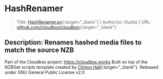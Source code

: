 # HashRenamer

>Title:         [HashRenamer.py](https://raw.githubusercontent.com/TRaSH-/Tutorials-FAQ/master/docs/NZBGet/scripts/HashRenamer/HashRenamer.py){:target="_blank"} | Author(s):     l3uddz | URL: [github.com/cloudbox/cloudbox](https://github.com/cloudbox/cloudbox){:target="_blank"}

## Description:   Renames hashed media files to match the source NZB

Part of the Cloudbox project: https://cloudbox.works
Built on top of the NZBGet scripts template created by [Clinton Hall](https://github.com/clinton-hall){:target="_blank"}.
Released under GNU General Public License v2.0
